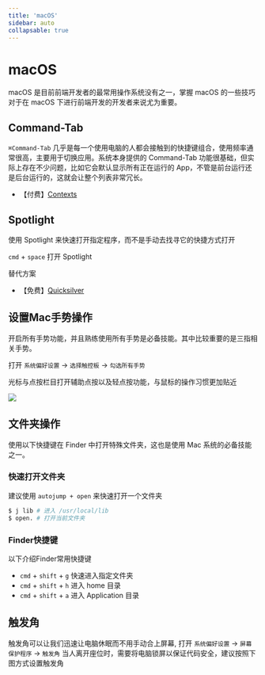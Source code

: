 ```yaml
---
title: 'macOS'
sidebar: auto
collapsable: true
---
```


# macOS

macOS 是目前前端开发者的最常用操作系统没有之一，掌握 macOS 的一些技巧对于在  macOS 下进行前端开发的开发者来说尤为重要。

## Command-Tab 

 `⌘Command-Tab` 几乎是每一个使用电脑的人都会接触到的快捷键组合，使用频率通常很高，主要用于切换应用。系统本身提供的 Command-Tab 功能很基础，但实际上存在不少问题，比如它会默认显示所有正在运行的 App，不管是前台运行还是后台运行的，这就会让整个列表非常冗长。

* 【付费】[Contexts](https://contexts.co/)

## Spotlight

使用 Spotlight 来快速打开指定程序，而不是手动去找寻它的快捷方式打开

 `cmd` + `space` 打开 Spotlight

替代方案

* 【免费】[Quicksilver](https://qsapp.com/)

## 设置Mac手势操作

开启所有手势功能，并且熟练使用所有手势是必备技能。其中比较重要的是三指相关手势。

打开 `系统偏好设置` -> `选择触控板` -> `勾选所有手势` 


光标与点按栏目打开辅助点按以及轻点按功能，与鼠标的操作习惯更加贴近

![](https://i.ibb.co/gtvxsFv/20190710222054.jpg)

## 文件夹操作

使用以下快捷键在 Finder 中打开特殊文件夹，这也是使用 Mac 系统的必备技能之一。  

### 快速打开文件夹

建议使用 `autojump + open` 来快速打开一个文件夹

```bash
$ j lib # 进入 /usr/local/lib
$ open. # 打开当前文件夹
```

### Finder快捷键 

以下介绍Finder常用快捷键

* `cmd` + `shift` + `g` 快速进入指定文件夹  
* `cmd` + `shift` + `h` 进入 home 目录  
* `cmd` + `shift` + `a` 进入 Application 目录  

## 触发角

触发角可以让我们迅速让电脑休眠而不用手动合上屏幕, 打开 `系统偏好设置` -> `屏幕保护程序` -> `触发角` 当人离开座位时，需要将电脑锁屏以保证代码安全，建议按照下图方式设置触发角

